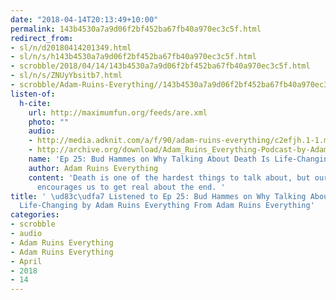 ```yaml
---
date: "2018-04-14T20:13:49+10:00"
permalink: 143b4530a7a9d06f2bf452ba67fb40a970ec3c5f.html
redirect_from:
- sl/n/d20180414201349.html
- sl/n/s/h143b4530a7a9d06f2bf452ba67fb40a970ec3c5f.html
- scrobble/2018/04/14/143b4530a7a9d06f2bf452ba67fb40a970ec3c5f.html
- sl/n/s/ZNUyYbsitb7.html
- scrobble/Adam-Ruins-Everything//143b4530a7a9d06f2bf452ba67fb40a970ec3c5f.html
listen-of:
  h-cite:
    url: http://maximumfun.org/feeds/are.xml
    photo: ""
    audio:
    - http://media.adknit.com/a/f/90/adam-ruins-everything/c2efjh.1-1.mp3
    - http://archive.org/download/Adam_Ruins_Everything-Podcast-by-Adam_Ruins_Everything/Ep_25_Bud_Hammes_on_Why_Talking_About_Death_Is_LifeChanging.mp3
    name: 'Ep 25: Bud Hammes on Why Talking About Death Is Life-Changing'
    author: Adam Ruins Everything
    content: 'Death is one of the hardest things to talk about, but our guest today
      encourages us to get real about the end. '
title: ' \ud83c\udfa7 Listened to Ep 25: Bud Hammes on Why Talking About Death Is
  Life-Changing by Adam Ruins Everything From Adam Ruins Everything'
categories:
- scrobble
- audio
- Adam Ruins Everything
- Adam Ruins Everything
- April
- 2018
- 14
---
```

